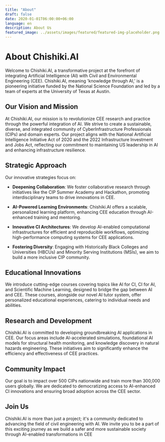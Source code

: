 ```yaml
---
title: "About"
draft: false
date: 2020-01-01T06:00:00+06:00
language: en
description: About Us
featured_image: ../assets/images/featured/featured-img-placeholder.png
---
```


# About Chishiki.AI

Welcome to Chishiki.AI, a transformative project at the forefront of integrating Artificial Intelligence (AI) with Civil and Environmental Engineering (CEE). Chishiki.AI, meaning 'knowledge through AI,' is a pioneering initiative funded by the National Science Foundation and led by a team of experts at the University of Texas at Austin.

## Our Vision and Mission

At Chishiki.AI, our mission is to revolutionize CEE research and practice through the powerful integration of AI. We strive to create a sustainable, diverse, and integrated community of CyberInfrastructure Professionals (CIPs) and domain experts. Our project aligns with the National Artificial Intelligence Initiative Act of 2020 and the 2022 Infrastructure Investment and Jobs Act, reflecting our commitment to maintaining US leadership in AI and enhancing infrastructure resilience.

## Strategic Approach

Our innovative strategies focus on:

* **Deepening Collaboration**: We foster collaborative research through initiatives like the CIP Summer Academy and Hackathon, promoting interdisciplinary teams to drive innovations in CEE.

* **AI-Powered Learning Environments**: Chishiki.AI offers a scalable, personalized learning platform, enhancing CEE education through AI-enhanced training and mentoring.

* **Innovative CI Architectures**: We develop AI-enabled computational infrastructures for efficient and reproducible workflows, optimizing high-performance computing systems for CEE applications.

* **Fostering Diversity**: Engaging with Historically Black Colleges and Universities (HBCUs) and Minority Serving Institutions (MSIs), we aim to build a more inclusive CIP community.

## Educational Innovations

We introduce cutting-edge courses covering topics like AI for CI, CI for AI, and Scientific Machine Learning, designed to bridge the gap between AI and CEE. These courses, alongside our novel AI tutor system, offer personalized educational experiences, catering to individual needs and abilities.

## Research and Development

Chishiki.AI is committed to developing groundbreaking AI applications in CEE. Our focus areas include AI-accelerated simulations, foundational AI models for structural health monitoring, and knowledge discovery in natural hazards engineering. These initiatives aim to significantly enhance the efficiency and effectiveness of CEE practices.

## Community Impact

Our goal is to impact over 500 CIPs nationwide and train more than 300,000 users globally. We are dedicated to democratizing access to AI-enhanced CI innovations and ensuring broad adoption across the CEE sector.

## Join Us

Chishiki.AI is more than just a project; it's a community dedicated to advancing the field of civil engineering with AI. We invite you to be a part of this exciting journey as we build a safer and more sustainable society through AI-enabled transformations in CEE​